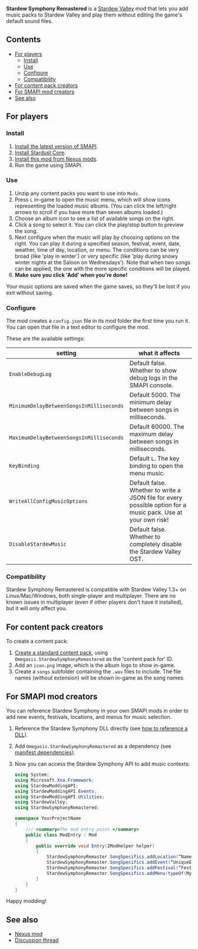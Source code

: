 **Stardew Symphony Remastered** is a [Stardew Valley](http://stardewvalley.net/) mod that lets you
add music packs to Stardew Valley and play them without editing the game's default sound files. 

## Contents
* [For players](#for-players)
  * [Install](#install)
  * [Use](#use)
  * [Configure](#configure)
  * [Compatibility](#compatibility)
* [For content pack creators](#for-content-pack-creators)
* [For SMAPI mod creators](#for-smapi-mod-creators)
* [See also](#see-also)

## For players
### Install
1. [Install the latest version of SMAPI](https://smapi.io/).
2. [Install Stardust Core](https://www.nexusmods.com/stardewvalley/mods/2341).
2. [Install this mod from Nexus mods](http://www.nexusmods.com/stardewvalley/mods/1100).
3. Run the game using SMAPI.

### Use
1. Unzip any content packs you want to use into `Mods`.
2. Press `L` in-game to open the music menu, which will show icons representing the loaded music
   albums. (You can click the left/right arrows to scroll if you have more than seven albums loaded.)
3. Choose an album icon to see a list of available songs on the right.
4. Click a song to select it. You can click the play/stop button to preview the song.
5. Next configure when the music will play by choosing options on the right. You can play it during
   a specified season, festival, event, date, weather, time of day, location, or menu. The
   conditions can be very broad (like 'play in winter') or very specific (like 'play during snowy
   winter nights at the Saloon on Wednesdays'). Note that when two songs can be applied, the one
  with the more specific conditions will be played.
6. **Make sure you click 'Add' when you're done!**

Your music options are saved when the game saves, so they'll be lost if you exit without saving.

### Configure
The mod creates a `config.json` file in its mod folder the first time you run it. You can open that
file in a text editor to configure the mod.

These are the available settings:

setting    | what it affects
---------- | -------------------
`EnableDebugLog` | Default false. Whether to show debug logs in the SMAPI console.
`MinimumDelayBetweenSongsInMilliseconds` | Default 5000. The minimum delay between songs in milliseconds.
`MaximumDelayBetweenSongsInMilliseconds` | Default 60000. The maximum delay between songs in milliseconds.
`KeyBinding`                 | Default `L`. The key binding to open the menu music.
`WriteAllConfigMusicOptions` | Default false. Whether to write a JSON file for every possible option for a music pack. Use at your own risk!
`DisableStardewMusic`        | Default false. Whether to completely disable the Stardew Valley OST.

### Compatibility
Stardew Symphony Remastered is compatible with Stardew Valley 1.3+ on Linux/Mac/Windows, both
single-player and multiplayer. There are no known issues in multiplayer (even if other players
don't have it installed), but it will only affect you.

## For content pack creators
To create a content pack:

1. [Create a standard content pack](https://stardewvalleywiki.com/Modding:Content_packs), using `Omegasis.StardewSymphonyRemastered` as the 'content pack for' ID.
2. Add an `icon.png` image, which is the album logo to show in-game.
2. Create a `songs` subfolder containing the `.wav` files to include. The file names (without
   extension) will be shown in-game as the song names.

## For SMAPI mod creators
You can reference Stardew Symphony in your own SMAPI mods in order to add new events, festivals,
locations, and menus for music selection.

1. Reference the Stardew Symphony DLL directly (see [how to reference a DLL](https://stackoverflow.com/questions/12992286/how-to-add-a-dll-reference-to-a-project-in-visual-studio)).
2. Add `Omegasis.StardewSymphonyRemastered` as a dependency (see [manifest dependencies](https://stardewvalleywiki.com/Modding:Modder_Guide/APIs/Manifest#Dependencies)).
3. Now you can access the Stardew Symphony API to add music contexts:

    ```cs
    using System;
    using Microsoft.Xna.Framework;
    using StardewModdingAPI;
    using StardewModdingAPI.Events;
    using StardewModdingAPI.Utilities;
    using StardewValley;
    using StardewSymphonyRemastered;

    namespace YourProjectName
    {
        /// <summary>The mod entry point.</summary>
        public class ModEntry : Mod
        {
            public override void Entry(IModHelper helper)
            {
                StardewSymphonyRemaster.SongSpecifics.addLocation(“NameOfLocation”);
                StardewSymphonyRemaster.SongSpecifics.addEvent(“UniqueEventID”);
                StardewSymphonyRemaster.SongSpecifics.addFestival(“FestivalName”);
                StardewSymphonyRemaster.SongSpecifics.addMenu(typeOf(MyMenu));
            }
        }
    }
    ```

Happy modding!

## See also
* [Nexus mod](http://www.nexusmods.com/stardewvalley/mods/425)
* [Discussion thread](https://community.playstarbound.com/threads/stardew-symphony-add-music-packs-to-stardew-valley.115686/)
